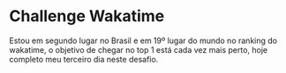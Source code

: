 # Challenge Wakatime
Estou em segundo lugar no Brasil e em 19º lugar do mundo no ranking do wakatime, o objetivo de chegar no top 1 está cada vez mais perto, hoje completo meu terceiro dia neste desafio.